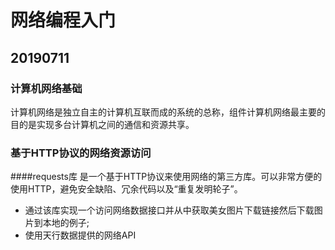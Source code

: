 # 网络编程入门
## 20190711
### 计算机网络基础
计算机网络是独立自主的计算机互联而成的系统的总称，组件计算机网络最主要的目的是实现多台计算机之间的通信和资源共享。

### 基于HTTP协议的网络资源访问
####requests库
是一个基于HTTP协议来使用网络的第三方库。可以非常方便的使用HTTP，避免安全缺陷、冗余代码以及“重复发明轮子”。
- 通过该库实现一个访问网络数据接口并从中获取美女图片下载链接然后下载图片到本地的例子;
- 使用天行数据提供的网络API